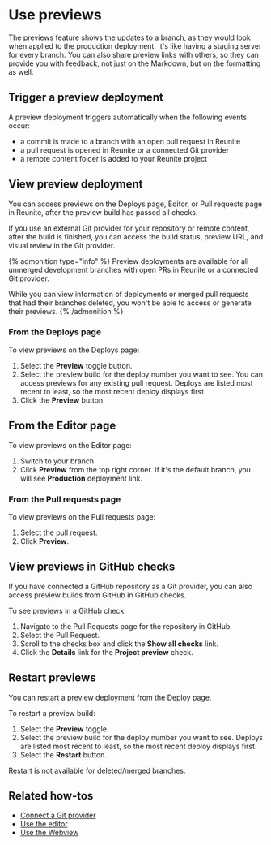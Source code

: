 # Use previews

The previews feature shows the updates to a branch, as they would look when applied to the production deployment.
It's like having a staging server for every branch.
You can also share preview links with others, so they can provide you with feedback, not just on the Markdown, but on the formatting as well.

## Trigger a preview deployment

A preview deployment triggers automatically when the following events occur:

- a commit is made to a branch with an open pull request in Reunite
- a pull request is opened in Reunite or a connected Git provider
- a remote content folder is added to your Reunite project

## View preview deployment

You can access previews on the Deploys page, Editor, or Pull requests page in Reunite, after the preview build has passed all checks.

If you use an external Git provider for your repository or remote content, after the build is finished, you can access the build status, preview URL, and visual review in the Git provider.

{% admonition type="info" %}
Preview deployments are available for all unmerged development branches with open PRs in Reunite or a connected Git provider.

While you can view information of deployments or merged pull requests that had their branches deleted, you won't be able to access or generate their previews.
{% /admonition %}

### From the Deploys page

To view previews on the Deploys page:

1. Select the **Preview** toggle button.
2. Select the preview build for the deploy number you want to see.
   You can access previews for any existing pull request. Deploys are listed most recent to least, so the most recent deploy displays first.
3. Click the **Preview** button.

## From the Editor page

To view previews on the Editor page:

1. Switch to your branch
2. Click **Preview** from the top right corner. If it's the default branch, you will see **Production** deployment link.

### From the Pull requests page

To view previews on the Pull requests page:

1. Select the pull request.
2. Click **Preview**.

## View previews in GitHub checks

If you have connected a GitHub repository as a Git provider, you can also access preview builds from GitHub in GitHub checks.

To see previews in a GitHub check:

1. Navigate to the Pull Requests page for the repository in GitHub.
2. Select the Pull Request.
3. Scroll to the checks box and click the **Show all checks** link.
4. Click the **Details** link for the **Project preview** check.

## Restart previews

You can restart a preview deployment from the Deploy page.

To restart a preview build:

1. Select the **Preview** toggle.
2. Select the preview build for the deploy number you want to see.
   Deploys are listed most recent to least, so the most recent deploy displays first.
3. Select the **Restart** button.

Restart is not available for deleted/merged branches.

## Related how-tos

* [Connect a Git provider](../../setup/how-to/git-providers/connect-git-provider.md)
* [Use the editor](./use-editor.md)
* [Use the Webview](./use-webview.md)
